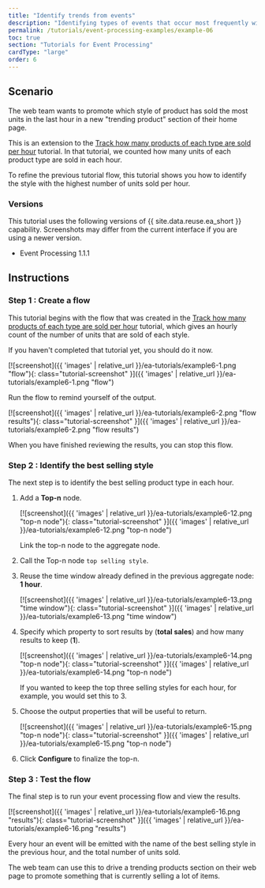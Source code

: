 ```yaml
---
title: "Identify trends from events"
description: "Identifying types of events that occur most frequently within a time window is a useful way to detect trends."
permalink: /tutorials/event-processing-examples/example-06
toc: true
section: "Tutorials for Event Processing"
cardType: "large"
order: 6
---
```


## Scenario

The web team wants to promote which style of product has sold the most units in the last hour in a new "trending product" section of their home page.

This is an extension to the [Track how many products of each type are sold per hour](../guided/tutorial-3) tutorial. In that tutorial, we counted how many units of each product type are sold in each hour.

To refine the previous tutorial flow, this tutorial shows you how to identify the style with the highest number of units sold per hour.

### Versions

This tutorial uses the following versions of {{ site.data.reuse.ea_short }} capability. Screenshots may differ from the current interface if you are using a newer version.

- Event Processing 1.1.1

## Instructions

### Step 1 : Create a flow

This tutorial begins with the flow that was created in the [Track how many products of each type are sold per hour](../guided/tutorial-3) tutorial, which gives an hourly count of the number of units that are sold of each style.

If you haven't completed that tutorial yet, you should do it now.

[![screenshot]({{ 'images' | relative_url }}/ea-tutorials/example6-1.png "flow"){: class="tutorial-screenshot" }]({{ 'images' | relative_url }}/ea-tutorials/example6-1.png "flow")

Run the flow to remind yourself of the output.

[![screenshot]({{ 'images' | relative_url }}/ea-tutorials/example6-2.png "flow results"){: class="tutorial-screenshot" }]({{ 'images' | relative_url }}/ea-tutorials/example6-2.png "flow results")

When you have finished reviewing the results, you can stop this flow.


### Step 2 : Identify the best selling style

The next step is to identify the best selling product type in each hour.

1. Add a **Top-n** node.

   [![screenshot]({{ 'images' | relative_url }}/ea-tutorials/example6-12.png "top-n node"){: class="tutorial-screenshot" }]({{ 'images' | relative_url }}/ea-tutorials/example6-12.png "top-n node")

   Link the top-n node to the aggregate node.

1. Call the Top-n node `top selling style`.

1. Reuse the time window already defined in the previous aggregate node: **1 hour**.

   [![screenshot]({{ 'images' | relative_url }}/ea-tutorials/example6-13.png "time window"){: class="tutorial-screenshot" }]({{ 'images' | relative_url }}/ea-tutorials/example6-13.png "time window")

1. Specify which property to sort results by (**total sales**) and how many results to keep (**1**).

   [![screenshot]({{ 'images' | relative_url }}/ea-tutorials/example6-14.png "top-n node"){: class="tutorial-screenshot" }]({{ 'images' | relative_url }}/ea-tutorials/example6-14.png "top-n node")

   If you wanted to keep the top three selling styles for each hour, for example, you would set this to 3.

1. Choose the output properties that will be useful to return.

   [![screenshot]({{ 'images' | relative_url }}/ea-tutorials/example6-15.png "top-n node"){: class="tutorial-screenshot" }]({{ 'images' | relative_url }}/ea-tutorials/example6-15.png "top-n node")

1. Click **Configure** to finalize the top-n.


### Step 3 : Test the flow

The final step is to run your event processing flow and view the results.

[![screenshot]({{ 'images' | relative_url }}/ea-tutorials/example6-16.png "results"){: class="tutorial-screenshot" }]({{ 'images' | relative_url }}/ea-tutorials/example6-16.png "results")

Every hour an event will be emitted with the name of the best selling style in the previous hour, and the total number of units sold.

The web team can use this to drive a trending products section on their web page to promote something that is currently selling a lot of items.
